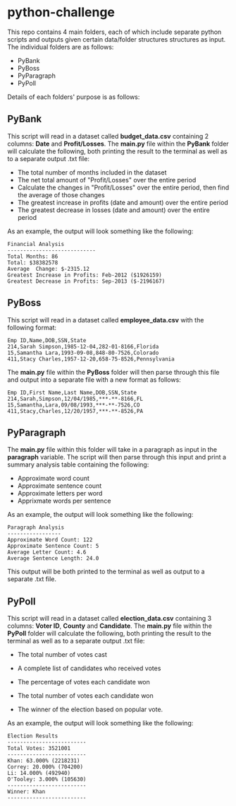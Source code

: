 # python-challenge

This repo contains 4 main folders, each of which include separate python scripts and outputs given certain data/folder structures structures as input. The individual folders are as follows:
* PyBank
* PyBoss
* PyParagraph
* PyPoll

Details of each folders' purpose is as follows:

## PyBank

This script will read in a dataset called **budget_data.csv** containing 2 columns: **Date** and **Profit/Losses**. The **main.py** file within the **PyBank** folder will calculate the following, both printing the result to the terminal as well as to a separate output .txt file:

* The total number of months included in the dataset
* The net total amount of "Profit/Losses" over the entire period
* Calculate the changes in "Profit/Losses" over the entire period, then find the average of those changes
* The greatest increase in profits (date and amount) over the entire period
* The greatest decrease in losses (date and amount) over the entire period

As an example, the output will look something like the following:
  ```text
  Financial Analysis
  ----------------------------
  Total Months: 86
  Total: $38382578
  Average  Change: $-2315.12
  Greatest Increase in Profits: Feb-2012 ($1926159)
  Greatest Decrease in Profits: Sep-2013 ($-2196167)
  ```
  
  ## PyBoss
  This script will read in a dataset called **employee_data.csv** with the following format:
  ```csv
Emp ID,Name,DOB,SSN,State
214,Sarah Simpson,1985-12-04,282-01-8166,Florida
15,Samantha Lara,1993-09-08,848-80-7526,Colorado
411,Stacy Charles,1957-12-20,658-75-8526,Pennsylvania
```
The **main.py** file within the **PyBoss** folder will then parse through this file and output into a separate file with a new format as follows:
```csv
Emp ID,First Name,Last Name,DOB,SSN,State
214,Sarah,Simpson,12/04/1985,***-**-8166,FL
15,Samantha,Lara,09/08/1993,***-**-7526,CO
411,Stacy,Charles,12/20/1957,***-**-8526,PA
```

## PyParagraph
The **main.py** file within this folder will take in a paragraph as input in the **paragraph** variable. The script will then parse through this input and print a summary analysis table containing the following:
* Approximate word count
* Approximate sentence count
* Approximate letters per word
* Apprixmate words per sentence

As an example, the output will look something like the following:
```output
Paragraph Analysis
-----------------
Approximate Word Count: 122
Approximate Sentence Count: 5
Average Letter Count: 4.6
Average Sentence Length: 24.0
```
This output will be both printed to the terminal as well as output to a separate .txt file.

## PyPoll
This script will read in a dataset called **election_data.csv** containing 3 columns: **Voter ID**, **County** and **Candidate**. The **main.py** file within the **PyPoll** folder will calculate the following, both printing the result to the terminal as well as to a separate output .txt file:

  * The total number of votes cast

  * A complete list of candidates who received votes

  * The percentage of votes each candidate won

  * The total number of votes each candidate won

  * The winner of the election based on popular vote.

As an example, the output will look something like the following:
  ```text
  Election Results
  -------------------------
  Total Votes: 3521001
  -------------------------
  Khan: 63.000% (2218231)
  Correy: 20.000% (704200)
  Li: 14.000% (492940)
  O'Tooley: 3.000% (105630)
  -------------------------
  Winner: Khan
  -------------------------

